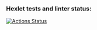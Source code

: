 ### Hexlet tests and linter status:
[![Actions Status](https://github.com/yavictor/php-project-lvl2/workflows/hexlet-check/badge.svg)](https://github.com/yavictor/php-project-lvl2/actions)